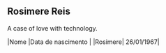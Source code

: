 ## Rosimere Reis
A case of love with technology.

|Nome |Data de nascimento |
|Rosimere| 26/01/1967|

